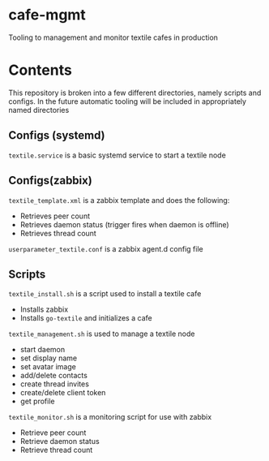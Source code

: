 # cafe-mgmt

Tooling to management and monitor textile cafes in production

# Contents

This repository is broken into a few different directories, namely scripts and configs. In the future automatic tooling will be included in appropriately named directories

## Configs (systemd)

`textile.service` is a basic systemd service to start a textile node

## Configs(zabbix)

`textile_template.xml` is a zabbix template and does the following:

* Retrieves peer count
* Retrieves daemon status (trigger fires when daemon is offline)
* Retrieves thread count

`userparameter_textile.conf` is a zabbix agent.d config file

## Scripts

`textile_install.sh` is a script used to install a textile cafe

* Installs zabbix
* Installs `go-textile` and initializes a cafe

`textile_management.sh` is used to manage a textile node

* start daemon
* set display name
* set avatar image
* add/delete contacts
* create thread invites
* create/delete client token
* get profile

`textile_monitor.sh` is a monitoring script for use with zabbix

* Retrieve peer count
* Retrieve daemon status
* Retrieve thread count